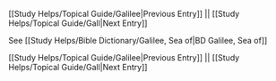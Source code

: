 [[Study Helps/Topical Guide/Galilee|Previous Entry]]  ||  [[Study Helps/Topical Guide/Gall|Next Entry]]

 See [[Study Helps/Bible Dictionary/Galilee, Sea of|BD Galilee, Sea of]]

[[Study Helps/Topical Guide/Galilee|Previous Entry]]  ||  [[Study Helps/Topical Guide/Gall|Next Entry]]
